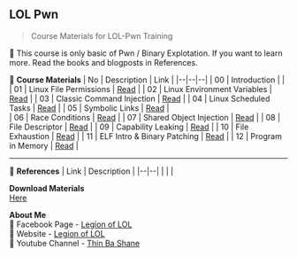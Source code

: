 ## LOL Pwn

> Course Materials for LOL-Pwn Training 

:100: This course is only basic of Pwn / Binary Explotation. If you want to learn more. Read the books and blogposts in References.

:floppy_disk: **Course Materials**
| No | Description | Link |
|--|--|--|
| 00 | Introduction |  |
| 01 | Linux File Permissions | [Read](https://github.com/LunaM00n/LOL-Pwn/blob/master/Notes/01.Linux_File_Permissions.md) |
| 02 | Linux Environment Variables | [Read](https://github.com/LunaM00n/LOL-Pwn/blob/master/Notes/02.Linux_Environment_Variables.md) |
| 03 | Classic Command Injection | [Read](https://github.com/LunaM00n/LOL-Pwn/blob/master/Notes/03.Classic_Command_Injection.md) |
| 04 | Linux Scheduled Tasks | [Read](https://github.com/LunaM00n/LOL-Pwn/blob/master/Notes/04.Linux%20Scheduled%20Tasks.md) |
| 05 | Symbolic Links | [Read](https://github.com/LunaM00n/LOL-Pwn/blob/master/Notes/05.Symbolic_Link.md) |  
| 06 | Race Conditions | [Read](https://github.com/LunaM00n/LOL-Pwn/blob/master/Notes/06.Race_Conditions.md) |
| 07 | Shared Object Injection | [Read](https://github.com/LunaM00n/LOL-Pwn/blob/master/Notes/07.Shared_Library_Object_Injection.md) |
| 08 | File Descriptor | [Read](https://github.com/LunaM00n/LOL-Pwn/blob/master/Notes/08.File_Descriptors.md) |
| 09 | Capability Leaking | [Read](https://github.com/LunaM00n/LOL-Pwn/blob/master/Notes/09.Capabality_Leaking.md) |
| 10 | File Exhaustion | [Read](https://github.com/LunaM00n/LOL-Pwn/blob/master/Notes/10.File_Exhaustion.md) |
| 11 | ELF Intro & Binary Patching | [Read](https://github.com/LunaM00n/LOL-Pwn/blob/master/Notes/11.ELF_intro_and_Binary_Patching.md) |
| 12 | Program in Memory | [Read](https://github.com/LunaM00n/LOL-Pwn/blob/master/Notes/12.the_program_in_memory.md) |

---
 
:book: **References**
| Link | Description |
|--|--|
|  |  |

**Download Materials**  
[ Here ](https://github.com/LunaM00n/LOL-Pwn/blob/master/Notes/download_materials.md)

**About Me**  
:jack_o_lantern: Facebook Page - [Legion of LOL](https://web.facebook.com/lolsecmm/)  
:jack_o_lantern: Website - [Legion of LOL](http://location-href.com/)  
:jack_o_lantern: Youtube Channel - [Thin Ba Shane](https://www.youtube.com/channel/UCQm58nOLArHOfC5dF9zCxHg)  
